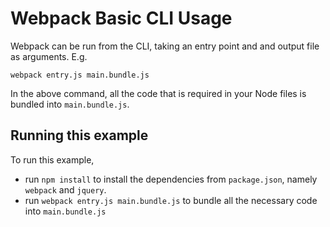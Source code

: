 # Webpack Basic CLI Usage

Webpack can be run from the CLI, taking an entry point and and output file as arguments. E.g.

    webpack entry.js main.bundle.js

In the above command, all the code that is required in your Node files is bundled into `main.bundle.js`.

## Running this example

To run this example, 

* run `npm install` to install the dependencies from `package.json`, namely `webpack` and `jquery`.
* run `webpack entry.js main.bundle.js` to bundle all the necessary code into `main.bundle.js`

